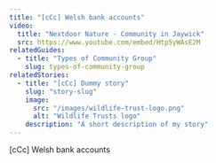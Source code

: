 ```yaml
---
title: "[cCc] Welsh bank accounts"
video:
  title: "Nextdoor Nature - Community in Jaywick"
  src: https://www.youtube.com/embed/Htp5yWAsE2M
relatedGuides:
  - title: "Types of Community Group"
    slug: types-of-community-group
relatedStories:
  - title: "[cCc] Dummy story"
    slug: "story-slug"
    image:
      src: "/images/wildlife-trust-logo.png"
      alt: "Wildlife Trusts logo"
    description: "A short description of my story"
---
```


[cCc] Welsh bank accounts
